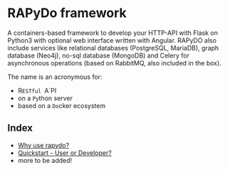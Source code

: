 
# RAPyDo framework

A containers-based framework to develop your HTTP-API with Flask on Python3 with optional web interface written with Angular. RAPyDO also include services like relational databases (PostgreSQL, MariaDB), graph database (Neo4j), no-sql database (MongoDB) and Celery for asynchronous operations (based on RabbitMQ, also included in the box).

The name is an acronymous for:

- R`ESTful `A`PI
- on a `Py`thon server
- based on a `Do`cker ecosystem

 

## Index

- [Why use rapydo?](docs/100why.md)
- [Quickstart - User or Developer?](docs/200quick.md)
- more to be added!



